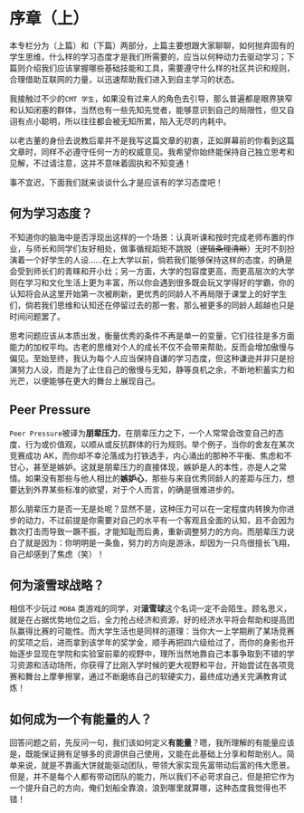 # 序章（上）

本专栏分为（上篇）和（下篇）两部分，上篇主要想跟大家聊聊，如何抛弃固有的学生思维，什么样的学习态度才是我们所需要的，应当以何种动力去驱动学习；下篇则介绍我们应该掌握哪些基础技能和工具，需要遵守什么样的社区共识和规则，合理借助互联网的力量，以迅速帮助我们进入到自主学习的状态。

我接触过不少的`CMT 学生`，如果没有过来人的角色去引导，那么普遍都是眼界狭窄和认知闭塞的群体，当然也有一些先知先觉者，能够意识到自己的局限性，但又自诩有点小聪明，所以往往都会被无知所累，陷入无尽的内耗中。

以老古董的身份去说教后辈并不是我写这篇文章的初衷，正如屏幕前的你看到这篇文章时，同样不必遵守任何一方的权威意见。我希望你始终能保持自己独立思考和见解，不过请注意，这并不意味着固执和不知变通！

事不宜迟，下面我们就来谈谈什么才是应该有的学习态度吧！

## 何为学习态度？

不知道你的脑海中是否浮现出这样的一个场景：认真听课和按时完成老师布置的作业，与师长和同学们友好相处，做事循规蹈矩不跳脱（~~逻辑条理清晰~~）无时不刻扮演着一个好学生的人设......在上大学以前，倘若我们能够保持这样的态度，的确是会受到师长们的青睐和开小灶；另一方面，大学的包容度更高，而更高层次的大学则在学习和文化生活上更为丰富，所以你会遇到很多既会玩又学得好的学霸，你的认知将会从这里开始第一次被刷新，更优秀的同龄人不再局限于课堂上的好学生们，倘若我们思维和认知还在停留过去的那一套，那么被更多的同龄人超越也只是时间问题罢了。

思考问题应该从本质出发，衡量优秀的条件不再是单一的变量，它们往往是多方面能力的加权平均。古老的思维对个人的成长不仅不会带来帮助，反而会增加傲慢与偏见。至始至终，我认为每个人应当保持自谦的学习态度，但这种谦逊并非只是扮演努力人设，而是为了止住自己的傲慢与无知，静等良机之余，不断地积蓄实力和光芒，以便能够在更大的舞台上展现自己。

## Peer Pressure

`Peer Pressure`被译为**朋辈压力**，在朋辈压力之下，一个人常常会改变自己的态度、行为或价值观，以顺从或反抗群体的行为规则。举个例子，当你的舍友在某次竞赛成功 AK，而你却不幸沦落成为打铁选手，内心涌出的那种不平衡、焦虑和不甘心，甚至是嫉妒。这就是朋辈压力的直接体现，嫉妒是人的本性，亦是人之常情。如果没有那些与他人相比的**嫉妒心**，那些与来自优秀同龄人的差距与压力，想要达到外界某些标准的欲望，对于个人而言，的确是很难进步的。

那么朋辈压力是否一无是处呢？显然不是，这种压力可以在一定程度内转换为你进步的动力，不过前提是你需要对自己的水平有一个客观且全面的认知，且不会因为数次打击而导致一蹶不振，才能知耻而后勇，重新调整努力的方向。而朋辈压力说白了就是因为：你明明是一条鱼，努力的方向是游泳，却因为一只鸟很擅长飞翔，自己却感到了焦虑（笑）！

## 何为滚雪球战略？

相信不少玩过 `MOBA` 类游戏的同学，对**滚雪球**这个名词一定不会陌生。顾名思义，就是在占据优势地位之后，全力抢占经济和资源，好的经济水平将会帮助和提高团队赢得比赛的可能性。而大学生活也是同样的道理：当你大一上学期刷了某场竞赛的奖项之后，进而拿到该学年的奖学金，顺手再把四六级给过了，而你的身影也开始逐步显现在学院和实验室前辈的视野中，理所当然地靠自己本事争取到不错的学习资源和活动场所，你获得了比刚入学时候的更大视野和平台，开始尝试在各项竞赛和舞台上摩拳擦掌，通过不断磨练自己的软硬实力，最终成功通关完满教育试炼！

## 如何成为一个有能量的人？

回答问题之前，先反问一句，我们该如何定义**有能量**？嗯，我所理解的有能量应该是，既能保证拥有足够多的资源供自己使用，又能在此基础上分享和帮助别人。简单来说，就是不靠画大饼就能驱动团队，带领大家实现先富带动后富的伟大愿景。但是，并不是每个人都有带动团队的能力，所以我们不必苛求自己，但是把它作为一个提升自己的方向，俺们划船全靠浪，浪到哪里就算哪，这种态度我觉得也不错！



